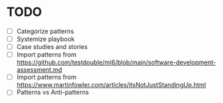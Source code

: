 # TODO

- [ ] Categorize patterns
- [ ] Systemize playbook
- [ ] Case studies and stories
- [ ] Import patterns from https://github.com/testdouble/mi6/blob/main/software-development-assessment.md
- [ ] Import patterns from https://www.martinfowler.com/articles/itsNotJustStandingUp.html
- [ ] Patterns vs Anti-patterns
